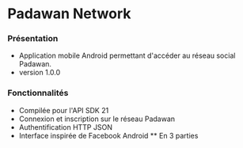 # Padawan Network #

### Présentation ###

* Application mobile Android permettant d'accéder au réseau social Padawan.
* version 1.0.0

### Fonctionnalités ###

* Compilée pour l'API SDK 21
* Connexion et inscription sur le réseau Padawan
* Authentification HTTP JSON
* Interface inspirée de Facebook Android
** En 3 parties
